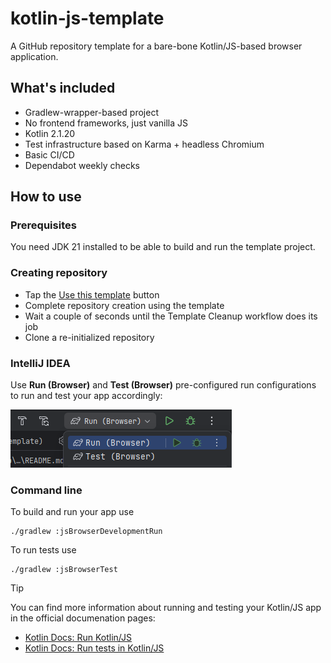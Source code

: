 # kotlin-js-template

A GitHub repository template for a bare-bone Kotlin/JS-based browser application.

## What's included

- Gradlew-wrapper-based project
- No frontend frameworks, just vanilla JS
- Kotlin 2.1.20
- Test infrastructure based on Karma + headless Chromium
- Basic CI/CD
- Dependabot weekly checks

## How to use

### Prerequisites

You need JDK 21 installed to be able to build and run the template project.

### Creating repository

- Tap the [Use this template](https://github.com/new?template_name=kotlin-js-template&template_owner=seclerp) button
- Complete repository creation using the template
- Wait a couple of seconds until the Template Cleanup workflow does its job
- Clone a re-initialized repository

### IntelliJ IDEA

Use **Run (Browser)** and **Test (Browser)** pre-configured run configurations to run and test your app accordingly:

![Run toolbar with both run configurations shown](.github/readme/run-configs.png)


### Command line

To build and run your app use 
```shell
./gradlew :jsBrowserDevelopmentRun
```

To run tests use
```shell
./gradlew :jsBrowserTest
```

> [!TIP]
> You can find more information about running and testing your Kotlin/JS app in the official documenation pages:
> - [Kotlin Docs: Run Kotlin/JS](https://kotlinlang.org/docs/running-kotlin-js.html)
> - [Kotlin Docs: Run tests in Kotlin/JS](https://kotlinlang.org/docs/js-running-tests.html)